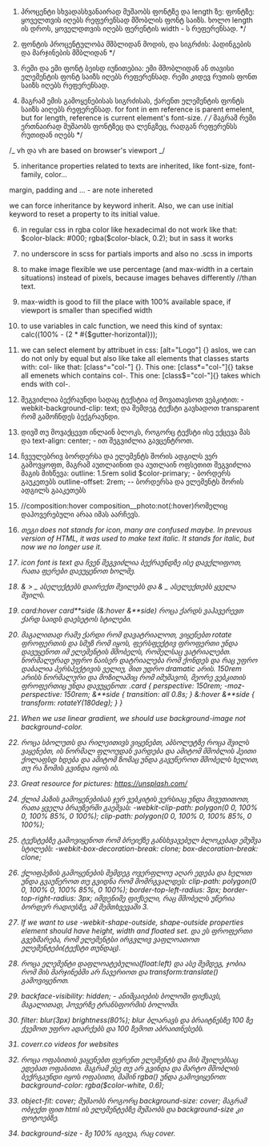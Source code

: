 1.  პროცენტი სხვადასხვანაირად მუშაობს
    ფონტზე და length ზე:
    ფონტზე: ყოველთვის იღებს რეფერენსად მშობლის ფონტ საიზს.
    ხოლო length ის დროს, ყოველდთვის იღებს ფერენტის
    width - ს რეფერენსად. \*/

2.  ფონტის პროცენტულობა მშბლიდან მოდის, და სიგრძის:
    პადინგების და მარჯინების მშბლიდან \*/

3.  რემი და ემი ფონტ ბეისდ იუნითებია:
    ემი მშობლიდან ან თავისი ელემენტის ფონტ საიზს იღებს
    რეფერენსად. რემი კიდევ რუთის ფონთ საიზს იღებს
    რეფერენსად.

4.  მაგრამ ემის გამოყენებისას სიგრძისას, ქარენთ ელემენტის
    ფონტს საიზს აიღებს რეფერენსად.
    for font in em reference is parent emelent, but
    for length, reference is current element's font-size. _/
    /_ მაგრამ რემი ერთნაირად მუშაობს ფონტზეც და ლენგზეც,
    რადგან რეფერენსს რუთიდან იღებს \*/

/_
vh და vh are based on browser's viewport
_/

5. inheritance
   properties related to texts are inherited, like
   font-size, font-family, color...

margin, padding and ... - are note inhereted

we can force inheritance by keyword inherit.
Also, we can use initial keyword to
reset a property to its initial value.

6.  in regular css in rgba color like hexadecimal do not work like that:
    $color-black: #000;
    rgba($color-black, 0.2);
    but in sass it works

7.  no underscore in scss for partials imports and also no .scss in imports
8.  to make image flexible we use percentage
    (and max-width in a certain situations) instead of
    pixels, because images behaves differently //than text.

9.  max-width is good to fill the place with 100% available space, if viewport is smaller than specified width

10. to use variables in calc function, we need this kind of
    syntax: calc((100% - (2 \* #{$gutter-horizontal}));

11. we can select element by attribuet in css:
    [alt="Logo"] {}
    aslos, we can do not only by equal but also like take
    all elements that classes starts with: col-
    like that: [class^="col-"] {}.
    This one: [class*="col-"]{} takse all emenets which contains col-.
    This one: [class$="col-"]{} takes which ends with col-.

12. შეგვიძლია ბექრაუნდი სადაც ტექსტია იქ მოვათავსოთ ვებკიტით:
    -webkit-background-clip: text; და შემდეგ ტექსტი გავხადოთ transparent რომ
    გამოჩნდეს ბექგრაუნდი.

13. დივშ თუ მოვაქცევთ ინლაინ ბლოკს, როგორც ტექსტი ისე ექცევა მას
    და text-align: center; - ით შეგვიძლია გავცენტროთ.
14. ჩვეულებრივ ბორდერსა და ელემენტს შორის ადგილს ვერ გამოვყოფთ,
    მაგრამ აუთლაინით და აუთლაინ ოფსეთით შეგვიძლია მაგის მიხწევა:
    outline: 1.5rem solid $color-primary; - ბორდერს გაუკეთებს
    outline-offset: 2rem; -- ბორდერსა და ელემენტს შორის ადგილს გააკეთებს
15. //composition:hover composition\_\_photo:not(:hover)რომელიც დაჰოვერებული
    არაა იმას აარჩევს.
16. <i> თეგი does not stands for icon, many are confused maybe.
    In prevous version of HTML, it was used to make text italic.
    It stands for italic, but now we no longer use it.

17. icon font is text და ჩვენ შეგვიძლია ბექრაუნდზე ისე დავქლიფოთ,
    რათა ფერები დავუყენოთ ხოლმე.

18. & > _ ასელექტებს დაირექთ შვილებს და & _ ასელექთებს ყველა შვილს.
19. card:hover card**side (&:hover &**side) როცა ქარდს ვაჰავერევთ ქარდ საიდს
    დაესეტოს სტილები.
20. მაგალითად რამე ქარდი რომ დავატრიალოთ, ვიყენებთ rotate ფროფერთის და სმუზ რომ იყოს,
    ფერსფექტივ ფროფერთი უნდა დავუყენოთ იმ ელემენტის მშობელს, რომელსაც ვატრიალებთ. ნორმალურად უფრო
    ნაისერ დატრიალება რომ ქონდეს და რაც უფრო დაბალია პერსპექტივის ველიუ, მით უდრო dramatic არის.
    150rem არისს ნორმალური და მოზილაშიც რომ იმუშავოს, მეორე ვებკითის ფროფერთიც უნდა დავუყენოთ:
    .card {
    perspective: 150rem;
    -moz-perspective: 150rem;
    &**side {
    transition: all 0.8s;
    }
    &:hover &**side {
    transform: rotateY(180deg);
    }
    }

21. When we use linear gradient, we should use background-image not background-color.
22. როცა სბოლუთს და რილეითივს ვიყენებთ, აბსოლუტზე როცა შვილს ვაყენებთ, ის ნორმალ ფლოუდან
    ვარდება და ამიტომ მშობლის ჰეითი ქოლაფსდ ხდება და ამიტომ ზომაც უნდა გავუწეროთ მშობელს
    ხელით, თუ რა ზომის გვინდა იყოს ის.
23. Great resource for pictures: https://unsplash.com/
24. ქლიპ პაზის გამოყენებისას ჯერ ვებკიტის ვერსიაც უნდა მივუთითოთ,
    რათა ყველა ბრაუზერში გაეშვას:
    -webkit-clip-path: polygon(0 0, 100% 0, 100% 85%, 0 100%);
    clip-path: polygon(0 0, 100% 0, 100% 85%, 0 100%);
25. ტექსტებზე გამოვიყენოთ რომ ბრეიქზე განსხვავებულ
    ბლოკებად ემუშვა სტილებს:
    -webkit-box-decoration-break: clone;
    box-decoration-break: clone;
26. ქლიფპეზის გამოყენების შემდეგ ოვერფლოუ აღარ ედება
    და ხელით უნდა გვაუწეროთ თუ გვიდნა რომ მომრგვალდეს:
    clip-path: polygon(0 0, 100% 0, 100% 85%, 0 100%);
    border-top-left-radius: 3px;
    border-top-right-radius: 3px;
    იმდენიმე ფიქსელი, რაც მშობელს უწერია ბორდერ რადიუსზე, ამ შემთხვევაში 3.
27. If we want to use -webkit-shape-outside, shape-outside properties element should
    have height, width and floated set. და ეს ფროფერთი გვეხმარება, რომ ელემენტსი ირგვლივ
    ვაფლოათოთ ელემენტები(ტექსტი თუნდაც).
28. როცა ელემენტი დაფლოატებულია(float:left) და ასე შემდეგ, ჯობია რომ მის მარჯინებში
    არ ჩავერიოთ და transform:translate() გამოვიყენოთ.
29. backface-visibility: hidden; - ანიმცაიების ბოლოში ფიქსავს,
    მაგალითად, ჰოვერზე ტრანსფორმის ბოლოში.
30. filter: blur(3px) brightness(80%);
    blur ბლარავს და ბრაიტნესზე 100 ზე ქვემოთ
    უფრო ადარქებს და 100 ზემოთ აბრაითნესებს.
31. coverr.co videos for websites
32. როცა ოფასითის ვაყენებთ ფერენთ ელემენტს და მის შვილებსაც ედებათ ოფასითი. მაგრამ ესე
    თუ არ გვინდა და მარტო მშობლის ბექრგაუნდი იყოს ოფასითი, მაშინ rgba() უნდა გამოვიყენოთ:
    background-color: rgba($color-white, 0.6);
33. object-fit: cover; მუშაობს როგორც background-size: cover; მაგრამ
    ობჯექთ ფით html ის ელემენტებზე მუშაობს და background-size კი ფოტოებზე.
34. background-size - ზე 100% იგივეა, რაც cover.
